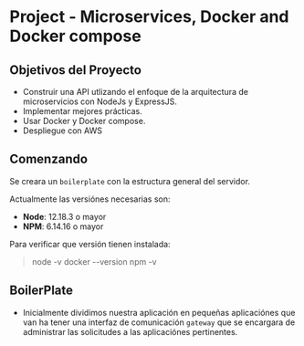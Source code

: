 #  Project - Microservices, Docker and Docker compose 

## Objetivos del Proyecto

- Construir una API utlizando el enfoque de la arquitectura de microservicios con NodeJs y ExpressJS.
- Implementar mejores prácticas.
- Usar Docker y Docker compose.
- Despliegue con AWS


## Comenzando

Se creara un `boilerplate` con la estructura general del servidor.

Actualmente las versiónes necesarias son:

 * __Node__: 12.18.3 o mayor
 * __NPM__: 6.14.16 o mayor

Para verificar que versión tienen instalada:

> node -v
> docker --version 
> npm -v

## BoilerPlate
- Inicialmente dividimos nuestra aplicación en pequeñas aplicaciónes que van ha tener una interfaz de comunicación `gateway` que se encargara de administrar las solicitudes a las aplicaciónes pertinentes. 